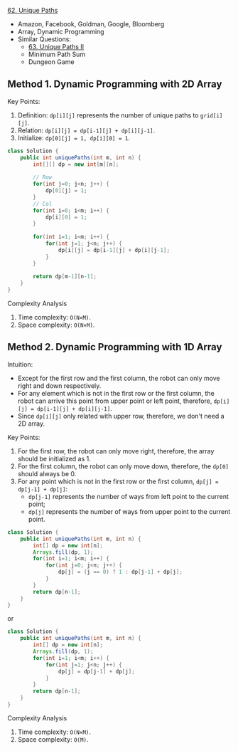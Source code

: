 [62. Unique Paths](https://leetcode.com/problems/unique-paths/)

* Amazon, Facebook, Goldman, Google, Bloomberg
* Array, Dynamic Programming
* Similar Questions:
    * [63. Unique Paths II](https://leetcode.com/problems/unique-paths-ii/)
    * Minimum Path Sum
    * Dungeon Game


## Method 1. Dynamic Programming with 2D Array
Key Points:
1. Definition: `dp[i][j]` represents the number of unique paths to `grid[i][j]`.
2. Relation: `dp[i][j] = dp[i-1][j] + dp[i][j-1]`.
3. Initialize: `dp[0][j] = 1, dp[i][0] = 1`.

```java
class Solution {
    public int uniquePaths(int m, int n) {
        int[][] dp = new int[m][n];
        
        // Row
        for(int j=0; j<n; j++) {
            dp[0][j] = 1;
        }
        // Col
        for(int i=0; i<m; i++) {
            dp[i][0] = 1;
        }
        
        for(int i=1; i<m; i++) {
            for(int j=1; j<n; j++) {
                dp[i][j] = dp[i-1][j] + dp[i][j-1];
            }
        }
        
        return dp[m-1][n-1];
    }
}
```
Complexity Analysis
1. Time complexity: `O(N×M)`.
2. Space complexity: `O(N×M)`.


## Method 2. Dynamic Programming with 1D Array
Intuition:
* Except for the first row and the first column, the robot can only move right and down respectively.
* For any element which is not in the first row or the first column, the robot can arrive this point from upper point or 
left point, therefore, `dp[i][j] = dp[i-1][j] + dp[i][j-1]`.
* Since `dp[i][j]` only related with upper row, therefore, we don't need a 2D array.

Key Points:
1. For the first row, the robot can only move right, therefore, the array should be initialized as 1.
2. For the first column, the robot can only move down, therefore, the `dp[0]` should always be 0.
3. For any point which is not in the first row or the first column, `dp[j] = dp[j-1] + dp[j]`:
    * `dp[j-1]` represents the number of ways from left point to the current point;
    * `dp[j]` represents the number of ways from upper point to the current point.
```java
class Solution {
    public int uniquePaths(int m, int n) {
        int[] dp = new int[n];
        Arrays.fill(dp, 1);
        for(int i=1; i<m; i++) {
            for(int j=0; j<n; j++) {
                dp[j] = (j == 0) ? 1 : dp[j-1] + dp[j];
            }
        }
        return dp[n-1];
    }
}
``` 
 
or

```java
class Solution {
    public int uniquePaths(int m, int n) {
        int[] dp = new int[n];
        Arrays.fill(dp, 1);
        for(int i=1; i<m; i++) {
            for(int j=1; j<n; j++) {
                dp[j] = dp[j-1] + dp[j];
            }
        }
        return dp[n-1];
    }
}
```   
Complexity Analysis
1. Time complexity: `O(N×M)`.
2. Space complexity: `O(M)`.   
    